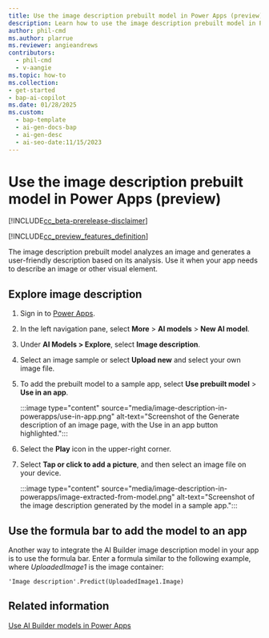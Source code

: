 ```yaml
---
title: Use the image description prebuilt model in Power Apps (preview)
description: Learn how to use the image description prebuilt model in Power Apps (preview).
author: phil-cmd
ms.author: plarrue
ms.reviewer: angieandrews
contributors:
  - phil-cmd
  - v-aangie
ms.topic: how-to
ms.collection: 
- get-started
- bap-ai-copilot
ms.date: 01/28/2025
ms.custom:
  - bap-template
  - ai-gen-docs-bap
  - ai-gen-desc
  - ai-seo-date:11/15/2023
---
```


# Use the image description prebuilt model in Power Apps (preview)

[!INCLUDE[cc_beta-prerelease-disclaimer](./includes/cc-beta-prerelease-disclaimer.md)]

[!INCLUDE[cc_preview_features_definition](./includes/cc-preview-features-definition.md)]

The image description prebuilt model analyzes an image and generates a user-friendly description based on its analysis. Use it when your app needs to describe an image or other visual element.

## Explore image description

1. Sign in to [Power Apps](https://make.powerapps.com).

1. In the left navigation pane, select **More** > **AI models** > **New AI model**.

1. Under **AI Models > Explore**, select **Image description**.

1. Select an image sample or select **Upload new** and select your own image file.

1. To add the prebuilt model to a sample app, select **Use prebuilt model** > **Use in an app**.

    :::image type="content" source="media/image-description-in-powerapps/use-in-app.png" alt-text="Screenshot of the Generate description of an image page, with the Use in an app button highlighted.":::

1. Select the **Play** icon in the upper-right corner.

1. Select **Tap or click to add a picture**, and then select an image file on your device.

    :::image type="content" source="media/image-description-in-powerapps/image-extracted-from-model.png" alt-text="Screenshot of the image description generated by the model in a sample app.":::

## Use the formula bar to add the model to an app

Another way to integrate the AI Builder image description model in your app is to use the formula bar. Enter a formula similar to the following example, where *UploadedImage1* is the image container:

`'Image description'.Predict(UploadedImage1.Image)`

## Related information

[Use AI Builder models in Power Apps](powerfx-in-powerapps.md)
